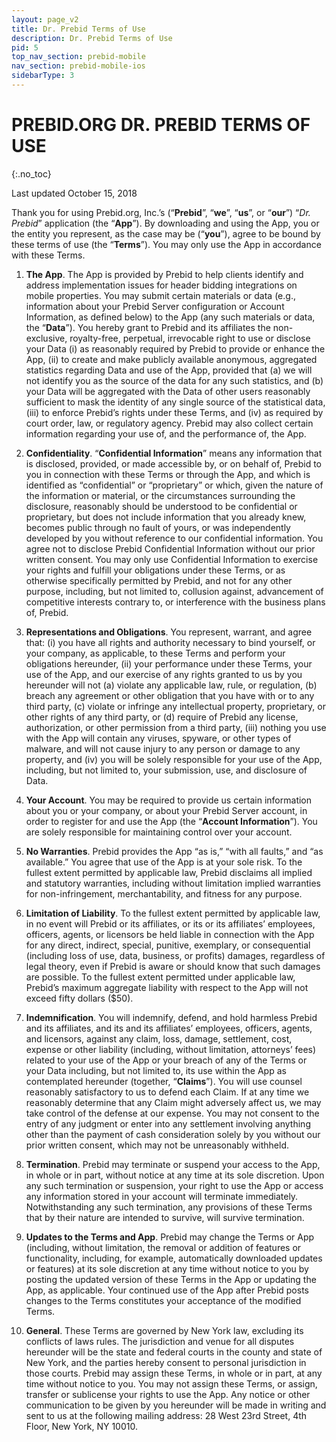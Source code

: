 ```yaml
---
layout: page_v2
title: Dr. Prebid Terms of Use
description: Dr. Prebid Terms of Use
pid: 5
top_nav_section: prebid-mobile
nav_section: prebid-mobile-ios
sidebarType: 3
---
```


<div class="bs-docs-section" markdown="1">

# PREBID.ORG DR. PREBID TERMS OF USE

{:.no_toc}

Last updated October 15, 2018

Thank you for using Prebid.org, Inc.’s (“**Prebid**”, “**we**”, “**us**”, or “**our**”) “*Dr. Prebid*” application (the “**App**”).  By downloading and using the App, you or the entity you represent, as the case may be (“**you**”), agree to be bound by these terms of use (the “**Terms**”). You may only use the App in accordance with these Terms.

1. **The App**. The App is provided by Prebid to help clients identify and address implementation issues for header bidding integrations on mobile properties.  You may submit certain materials or data (e.g., information about your Prebid Server configuration or Account Information, as defined below) to the App (any such materials or data, the “**Data**”). You hereby grant to Prebid and its affiliates the non-exclusive, royalty-free, perpetual, irrevocable right to use or disclose your Data (i) as reasonably required by Prebid to provide or enhance the App, (ii) to create and make publicly available anonymous, aggregated statistics regarding Data and use of the App, provided that (a) we will not identify you as the source of the data for any such statistics, and (b) your Data will be aggregated with the Data of other users reasonably sufficient to mask the identity of any single source of the statistical data, (iii) to enforce Prebid’s rights under these Terms, and (iv) as required by court order, law, or regulatory agency. Prebid may also collect certain information regarding your use of, and the performance of, the App.

2. **Confidentiality**. “**Confidential Information**” means any information that is disclosed, provided, or made accessible by, or on behalf of, Prebid to you in connection with these Terms or through the App, and which is identified as “confidential” or “proprietary” or which, given the nature of the information or material, or the circumstances surrounding the disclosure, reasonably should be understood to be confidential or proprietary, but does not include information that you already knew, becomes public through no fault of yours, or was independently developed by you without reference to our confidential information.  You agree not to disclose Prebid Confidential Information without our prior written consent. You may only use Confidential Information to exercise your rights and fulfill your obligations under these Terms, or as otherwise specifically permitted by Prebid, and not for any other purpose, including, but not limited to, collusion against, advancement of competitive interests contrary to, or interference with the business plans of, Prebid.

3. **Representations and Obligations**.  You represent, warrant, and agree that: (i) you have all rights and authority necessary to bind yourself, or your company, as applicable, to these Terms and perform your obligations hereunder, (ii) your performance under these Terms, your use of the App, and our exercise of any rights granted to us by you hereunder will not (a) violate any applicable law, rule, or regulation, (b) breach any agreement or other obligation that you have with or to any third party, (c) violate or infringe any intellectual property, proprietary, or other rights of any third party, or (d) require of Prebid any license, authorization, or other permission from a third party, (iii) nothing you use with the App will contain any viruses, spyware, or other types of malware, and will not cause injury to any person or damage to any property, and (iv) you will be solely responsible for your use of the App, including, but not limited to, your submission, use, and disclosure of Data.

4. **Your Account**.  You may be required to provide us certain information about you or your company, or about your Prebid Server account, in order to register for and use the App (the “**Account Information**”). You are solely responsible for maintaining control over your account.

5. **No Warranties**.  Prebid provides the App “as is,” “with all faults,” and “as available.” You agree that use of the App is at your sole risk. To the fullest extent permitted by applicable law, Prebid disclaims all implied and statutory warranties, including without limitation implied warranties for non-infringement, merchantability, and fitness for any purpose.

6. **Limitation of Liability**.  To the fullest extent permitted by applicable law, in no event will Prebid or its affiliates, or its or its affiliates’ employees, officers, agents, or licensors be held liable in connection with the App for any direct, indirect, special, punitive, exemplary, or consequential (including loss of use, data, business, or profits) damages, regardless of legal theory, even if Prebid is aware or should know that such damages are possible.  To the fullest extent permitted under applicable law, Prebid’s maximum aggregate liability with respect to the App will not exceed fifty dollars ($50).

7. **Indemnification**.  You will indemnify, defend, and hold harmless Prebid and its affiliates, and its and its affiliates’ employees, officers, agents, and licensors, against any claim, loss, damage, settlement, cost, expense or other liability (including, without limitation, attorneys’ fees) related to your use of the App or your breach of any of the Terms or your Data including, but not limited to, its use within the App as contemplated hereunder (together, “**Claims**”). You will use counsel reasonably satisfactory to us to defend each Claim. If at any time we reasonably determine that any Claim might adversely affect us, we may take control of the defense at our expense.  You may not consent to the entry of any judgment or enter into any settlement involving anything other than the payment of cash consideration solely by you without our prior written consent, which may not be unreasonably withheld.

8. **Termination**.  Prebid may terminate or suspend your access to the App, in whole or in part, without notice at any time at its sole discretion. Upon any such termination or suspension, your right to use the App or access any information stored in your account will terminate immediately. Notwithstanding any such termination, any provisions of these Terms that by their nature are intended to survive, will survive termination.

9. **Updates to the Terms and App**.  Prebid may change the Terms or App (including, without limitation, the removal or addition of features or functionality, including, for example, automatically downloaded updates or features) at its sole discretion at any time without notice to you by posting the updated version of these Terms in the App or updating the App, as applicable. Your continued use of the App after Prebid posts changes to the Terms constitutes your acceptance of the modified Terms.

10. **General**.  These Terms are governed by New York law, excluding its conflicts of laws rules. The jurisdiction and venue for all disputes hereunder will be the state and federal courts in the county and state of New York, and the parties hereby consent to personal jurisdiction in those courts. Prebid may assign these Terms, in whole or in part, at any time without notice to you.  You may not assign these Terms, or assign, transfer or sublicense your rights to use the App. Any notice or other communication to be given by you hereunder will be made in writing and sent to us at the following mailing address: 28 West 23rd Street, 4th Floor, New York, NY 10010.
